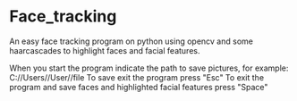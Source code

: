 # Face_tracking
An easy face tracking program on python using opencv and some haarcascades to highlight faces and facial features.

When you start the program indicate the path to save pictures, for example:
C://Users//User//file
To save exit the program press "Esc"
To exit the program and save faces and highlighted facial features press "Space"
